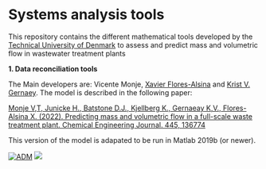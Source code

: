 # Systems analysis tools

This repository contains the different mathematical tools developed by the [Technical University of Denmark](https://www.kt.dtu.dk/english/research/prosys) to assess and predict mass and volumetric flow in wastewater treatment plants

<strong>1. Data reconciliation tools </strong>  

The Main developers are: Vicente Monje, [Xavier Flores-Alsina](https://github.com/xfalsina) and [Krist V. Gernaey](https://github.com/kristgernaey). The model is described in the following paper: 

[Monje V,T, Junicke H., Batstone D.J., Kjellberg K., Gernaeay K,V., Flores-Alsina X. (2022). Predicting mass and volumetric flow in a full-scale waste treatment plant. Chemical Engineering Journal. 445, 136774](https://doi.org/10.1016/j.cej.2022.136774)

This version of the model is adapated to be run in Matlab 2019b (or newer).

[![ADM](https://img.shields.io/badge/DOWNLOAD%20ASM1%202d%203%20in%20BSM1-990000?style=for-the-badge)](https://github.com/wwtmodels/Systems-analysis-tools/files/8754570/influent.reconcilitation.github.zip) [![](https://img.shields.io/github/downloads/wwtmodels/Systems-analysis-toolss/v1/total?color=990000&label=Downloads&style=for-the-badge)](https://github.com/wwtmodels/Systems-analysis-tools) 

